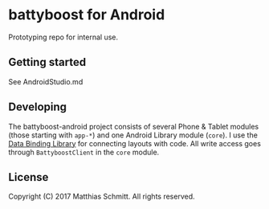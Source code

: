 # battyboost for Android

Prototyping repo for internal use.

## Getting started

See AndroidStudio.md

## Developing

The battyboost-android project consists of several Phone & Tablet modules (those starting with `app-*`) and one Android
Library module (`core`). I use the
[Data Binding Library](https://developer.android.com/topic/libraries/data-binding/index.html) for connecting layouts
with code. All write access goes through `BattyboostClient` in the `core` module.

## License

Copyright (C) 2017 Matthias Schmitt. All rights reserved.
